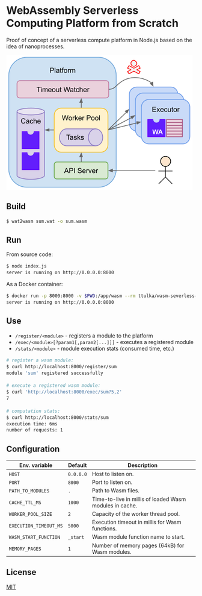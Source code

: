 # WebAssembly Serverless Computing Platform from Scratch

Proof of concept of a serverless compute platform in Node.js based on the idea of nanoprocesses.

![WebAssembly Serverless Computing Platform Architecture](https://raw.githubusercontent.com/ttulka/blog-assets/master/wasm-serverless/wasm-serverless-4.png)

## Build

```sh
$ wat2wasm sum.wat -o sum.wasm
```

## Run

From source code:

```sh
$ node index.js
server is running on http://0.0.0.0:8000
```

As a Docker container:

```sh
$ docker run -p 8000:8000 -v $PWD:/app/wasm --rm ttulka/wasm-severless-from-scratch
server is running on http://0.0.0.0:8000
```

## Use

- `/register/<module>` - registers a module to the platform
- `/exec/<module>[?param1[,param2[...]]]` - executes a registered module
- `/stats/<module>` - module execution stats (consumed time, etc.)

```sh
# register a wasm module:
$ curl http://localhost:8000/register/sum
module 'sum' registered successfully

# execute a registered wasm module:
$ curl 'http://localhost:8000/exec/sum?5,2'
7

# computation stats:
$ curl http://localhost:8000/stats/sum
execution time: 6ms
number of requests: 1
```

## Configuration

| Env. variable          | Default     | Description |
| ---------------------- | ----------- | ----------- |
| `HOST`                 | `0.0.0.0`   | Host to listen on. |
| `PORT`                 | `8000`      | Port to listen on. |
| `PATH_TO_MODULES`      | `.`         | Path to Wasm files. |
| `CACHE_TTL_MS`         | `1000`      | Time-to-live in millis of loaded Wasm modules in cache. |
| `WORKER_POOL_SIZE`     | `2`         | Capacity of the worker thread pool. |
| `EXECUTION_TIMEOUT_MS` | `5000`      | Execution timeout in millis for Wasm functions. |
| `WASM_START_FUNCTION`  | `_start`    | Wasm module function name to start. |
| `MEMORY_PAGES`         | `1`         | Number of memory pages (64kB) for Wasm modules. |

## License

[MIT](https://github.com/ttulka/wasm-severless-from-scratch/blob/main/LICENSE)
